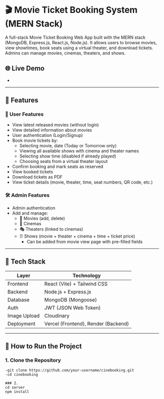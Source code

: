 # 🎬 Movie Ticket Booking System (MERN Stack)

A full-stack Movie Ticket Booking Web App built with the MERN stack (MongoDB, Express.js, React.js, Node.js). It allows users to browse movies, view showtimes, book seats using a virtual theater, and download tickets. Admins can manage movies, cinemas, theaters, and shows.

## 🌐 Live Demo

- 

---

## 📌 Features

### 👤 User Features

- View latest released movies (without login)
- View detailed information about movies
- User authentication (Login/Signup)
- Book movie tickets by:
  - Selecting movie, date (Today or Tomorrow only)
  - Viewing all available shows with cinema and theater names
  - Selecting show time (disabled if already played)
  - Choosing seats from a virtual theater layout
- Confirm booking and mark seats as reserved
- View booked tickets
- Download tickets as PDF
- View ticket details (movie, theater, time, seat numbers, QR code, etc.)

### 🛠️ Admin Features

- Admin authentication
- Add and manage:
  - 🎦 Movies (add, delete)
  - 🏢 Cinemas
  - 🎭 Theaters (linked to cinemas)
  - ⏰ Shows (movie + theater + cinema + time + ticket price)
    - Can be added from movie view page with pre-filled fields

---

## 🧱 Tech Stack

| Layer        | Technology                       |
|--------------|----------------------------------|
| Frontend     | React (Vite) + Tailwind CSS       |
| Backend      | Node.js + Express.js              |
| Database     | MongoDB (Mongoose)                |
| Auth         | JWT (JSON Web Token)              |
| Image Upload | Cloudinary                        |
| Deployment   | Vercel (Frontend), Render (Backend) |

---

## 🚀 How to Run the Project

### 1. Clone the Repository
```
-git clone https://github.com/your-username/cinebooking.git
-cd cinebooking

### 2. 
cd server
npm install


